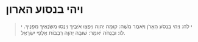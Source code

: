 # ויהי בנסוע הארון

> י לה: וַיְהִי בִּנְסֹעַ הָאָרֹן וַיֹּאמֶר מֹשֶׁה:  קוּמָה יְהוָה וְיָפֻצוּ אֹיְבֶיךָ וְיָנֻסוּ מְשַׂנְאֶיךָ מִפָּנֶיךָ.
> י לו: וּבְנֻחֹה יֹאמַר:  שׁוּבָה יְהוָה רִבְבוֹת אַלְפֵי יִשְׂרָאֵל. 
 

